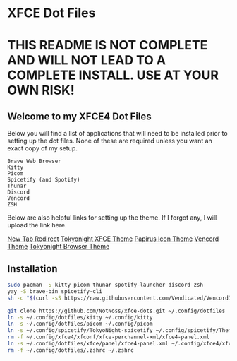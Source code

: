 # XFCE Dot Files

# THIS README IS NOT COMPLETE AND WILL NOT LEAD TO A COMPLETE INSTALL. USE AT YOUR OWN RISK!

## Welcome to my XFCE4 Dot Files
Below you will find a list of applications that will need to be installed prior to setting up the dot files.
None of these are required unless you want an exact copy of my setup.

```
Brave Web Browser
Kitty
Picom
Spicetify (and Spotify)
Thunar
Discord
Vencord
ZSH
```

Below are also helpful links for setting up the theme.
If I forgot any, I will upload the link here.

[New Tab Redirect](https://chromewebstore.google.com/detail/new-tab-redirect/icpgjfneehieebagbmdbhnlpiopdcmna)
[Tokyonight XFCE Theme](https://github.com/Fausto-Korpsvart/Tokyo-Night-GTK-Theme)
[Papirus Icon Theme](https://github.com/PapirusDevelopmentTeam/papirus-icon-theme)
[Vencord Theme](https://betterdiscord.app/theme/Tokyo%20Night)
[Tokyonight Browser Theme](https://chromewebstore.google.com/detail/tokyonight/enpfonmmpgoinjpglildebkaphbhndek)

## Installation
```bash
sudo pacman -S kitty picom thunar spotify-launcher discord zsh
yay -S brave-bin spicetify-cli
sh -c "$(curl -sS https://raw.githubusercontent.com/Vendicated/VencordInstaller/main/install.sh)"
```

```bash
git clone https://github.com/NotNoss/xfce-dots.git ~/.config/dotfiles
ln -s ~/.config/dotfiles/kitty ~/.config/kitty
ln -s ~/.config/dotfiles/picom ~/.config/picom
ln -s ~/.config/spicetify/TokyoNight-spicetify ~/.config/spicetify/Themes/TokyoNight-spicetify
rm -f ~/.config/xfce4/xfconf/xfce-perchannel-xml/xfce4-panel.xml
ln -s ~/.config/dotfiles/xfce/panel/xfce4-panel.xml ~/.config/xfce4/xfconf/xfce-perchannel-xml/xfce4-panel.xml
rm -f ~/.config/dotfiles/.zshrc ~/.zshrc
```